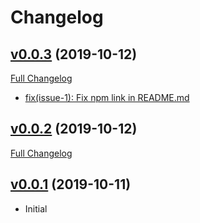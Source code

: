 # Changelog

## [v0.0.3](https://github.com/uid-11222/ts-redux-store/tree/v0.0.3) (2019-10-12)

[Full Changelog](https://github.com/uid-11222/ts-redux-store/compare/v0.0.2...v0.0.3)

- [fix(issue-1): Fix npm link in README.md](https://github.com/uid-11222/ts-redux-store/commit/fb19887f2fa43a0d8070e15b24596a0efd0f1d0c)

## [v0.0.2](https://github.com/uid-11222/ts-redux-store/tree/v0.0.2) (2019-10-12)

[Full Changelog](https://github.com/uid-11222/ts-redux-store/compare/v0.0.1...v0.0.2)



## [v0.0.1](https://github.com/uid-11222/ts-redux-store/tree/v0.0.1) (2019-10-11)

- Initial
